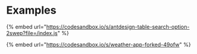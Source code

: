 # Examples

{% embed url="https://codesandbox.io/s/antdesign-table-search-option-2swep?file=/index.js" %}

{% embed url="https://codesandbox.io/s/weather-app-forked-49ofw" %}




